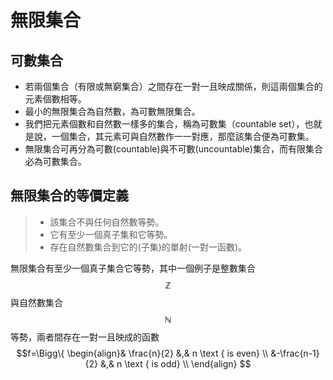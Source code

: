 # 無限集合

## 可數集合

* 若兩個集合（有限或無窮集合）之間存在一對一且映成關係，則這兩個集合的元素個數相等。
* 最小的無限集合為自然數，為可數無限集合。
* 我們把元素個數和自然數一樣多的集合，稱為可數集（countable set），也就是說，一個集合，其元素可與自然數作一一對應，那麼該集合便為可數集。
* 無限集合可再分為可數\(countable\)與不可數\(uncountable\)集合，而有限集合必為可數集合。

## 無限集合的等價定義

> * 該集合不與任何自然數等勢。
> * 它有至少一個真子集和它等勢。
> * 存在自然數集合到它的\(子集\)的單射\(一對一函數\)。

無限集合有至少一個真子集合它等勢，其中一個例子是整數集合$$\mathbb{Z}$$與自然數集合$$\mathbb{N}$$等勢，兩者間存在一對一且映成的函數$$f=\Bigg\{ \begin{align}& \frac{n}{2} &,& n \text { is even} \\ &-\frac{n-1}{2} &,& n \text { is odd} \\ \end{align} $$






